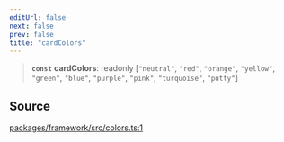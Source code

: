 ```yaml
---
editUrl: false
next: false
prev: false
title: "cardColors"
---
```


> **`const`** **cardColors**: readonly [`"neutral"`, `"red"`, `"orange"`, `"yellow"`, `"green"`, `"blue"`, `"purple"`, `"pink"`, `"turquoise"`, `"putty"`]

## Source

[packages/framework/src/colors.ts:1](https://github.com/nodenogg-in/alpha-p2p/blob/43ae393b39608a021b44acaf5959924eff4aeb19/packages/framework/src/colors.ts#L1)
